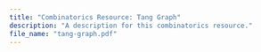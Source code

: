 ```yaml
---
title: "Combinatorics Resource: Tang Graph"
description: "A description for this combinatorics resource."
file_name: "tang-graph.pdf"
---
```

